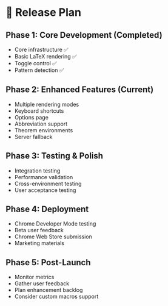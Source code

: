 # 🚢 Release Plan

## Phase 1: Core Development (Completed)
- Core infrastructure ✅
- Basic LaTeX rendering ✅
- Toggle control ✅
- Pattern detection ✅

## Phase 2: Enhanced Features (Current)
- Multiple rendering modes
- Keyboard shortcuts
- Options page
- Abbreviation support
- Theorem environments
- Server fallback

## Phase 3: Testing & Polish
- Integration testing
- Performance validation
- Cross-environment testing
- User acceptance testing

## Phase 4: Deployment
- Chrome Developer Mode testing
- Beta user feedback
- Chrome Web Store submission
- Marketing materials

## Phase 5: Post-Launch
- Monitor metrics
- Gather user feedback
- Plan enhancement backlog
- Consider custom macros support
